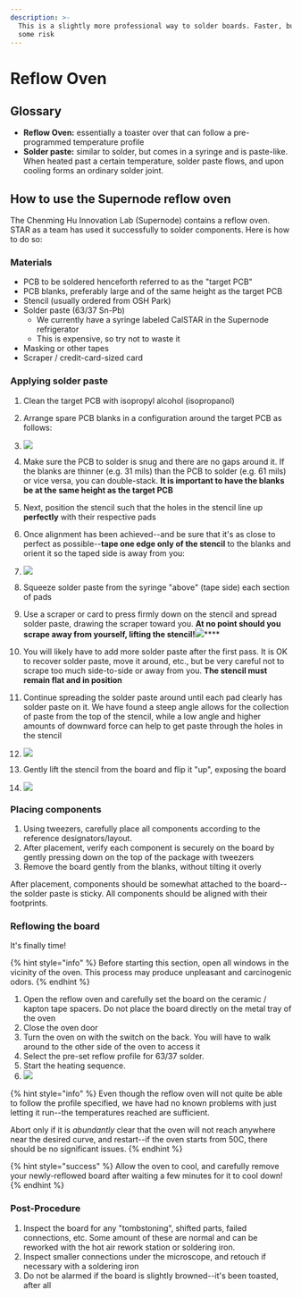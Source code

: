 ```yaml
---
description: >-
  This is a slightly more professional way to solder boards. Faster, but with
  some risk
---
```


# Reflow Oven

## Glossary

* **Reflow Oven:** essentially a toaster over that can follow a pre-programmed temperature profile
* **Solder paste:** similar to solder, but comes in a syringe and is paste-like. When heated past a certain temperature, solder paste flows, and upon cooling forms an ordinary solder joint.

## How to use the Supernode reflow oven

The Chenming Hu Innovation Lab \(Supernode\) contains a reflow oven. STAR as a team has used it successfully to solder components. Here is how to do so:

### Materials

* PCB to be soldered henceforth referred to as the "target PCB"
* PCB blanks, preferably large and of the same height as the target PCB
* Stencil \(usually ordered from OSH Park\)
* Solder paste \(63/37 Sn-Pb\)
  * We currently have a syringe labeled CalSTAR in the Supernode refrigerator
  * This is expensive, so try not to waste it
* Masking or other tapes
* Scraper / credit-card-sized card

### Applying solder paste

1. Clean the target PCB with isopropyl alcohol \(isopropanol\)
2. Arrange spare PCB blanks in a configuration around the target PCB as follows: 
3.    ![](../../.gitbook/assets/imag0937.jpg)

4. Make sure the PCB to solder is snug and there are no gaps around it. If the blanks are thinner \(e.g. 31 mils\) than the PCB to solder \(e.g. 61 mils\) or vice versa, you can double-stack. **It is important to have the blanks be at the same height as the target PCB**
5. Next, position the stencil such that the holes in the stencil line up **perfectly** with their respective pads
6. Once alignment has been achieved--and be sure that it's as close to perfect as possible--**tape one edge only of the stencil** to the blanks and orient it so the taped side is away from you:
7. ![](../../.gitbook/assets/imag0938.jpg) 
8. Squeeze solder paste from the syringe "above" \(tape side\) each section of pads 
9. Use a scraper or card to press firmly down on the stencil and spread solder paste, drawing the scraper toward you. **At no point should you scrape away from yourself, lifting the stencil!**![](../../.gitbook/assets/imag0940.jpg)\*\*\*\*
10. You will likely have to add more solder paste after the first pass. It is OK to recover solder paste, move it around, etc., but be very careful not to scrape too much side-to-side or away from you. **The stencil must remain flat and in position**
11. Continue spreading the solder paste around until each pad clearly has solder paste on it. We have found a steep angle allows for the collection of paste from the top of the stencil, while a low angle and higher amounts of downward force can help to get paste through the holes in the stencil
12. ![](../../.gitbook/assets/imag0941.jpg) 
13. Gently lift the stencil from the board and flip it "up", exposing the board
14. ![](../../.gitbook/assets/imag0942.jpg) 

### Placing components

1. Using tweezers, carefully place all components according to the reference designators/layout.
2. After placement, verify each component is securely on the board by gently pressing down on the top of the package with tweezers
3. Remove the board gently from the blanks, without tilting it overly

After placement, components should be somewhat attached to the board--the solder paste is sticky. All components should be aligned with their footprints.

### Reflowing the board

It's finally time!

{% hint style="info" %}
Before starting this section, open all windows in the vicinity of the oven. This process may produce unpleasant and carcinogenic odors.
{% endhint %}

1. Open the reflow oven and carefully set the board on the ceramic / kapton tape spacers. Do not place the board directly on the metal tray of the oven
2. Close the oven door
3. Turn the oven on with the switch on the back. You will have to walk around to the other side of the oven to access it
4. Select the pre-set reflow profile for 63/37 solder.
5. Start the heating sequence.
6. ![](../../.gitbook/assets/imag0943.jpg)

{% hint style="info" %}
Even though the reflow oven will not quite be able to follow the profile specified, we have had no known problems with just letting it run--the temperatures reached are sufficient.   
  
Abort only if it is _abundantly_ clear that the oven will not reach anywhere near the desired curve, and restart--if the oven starts from 50C, there should be no significant issues.
{% endhint %}

{% hint style="success" %}
Allow the oven to cool, and carefully remove your newly-reflowed board after waiting a few minutes for it to cool down!
{% endhint %}

### Post-Procedure

1. Inspect the board for any "tombstoning", shifted parts, failed connections, etc. Some amount of these are normal and can be reworked with the hot air rework station or soldering iron.
2. Inspect smaller connections under the microscope, and retouch if necessary with a soldering iron
3. Do not be alarmed if the board is slightly browned--it's been toasted, after all

